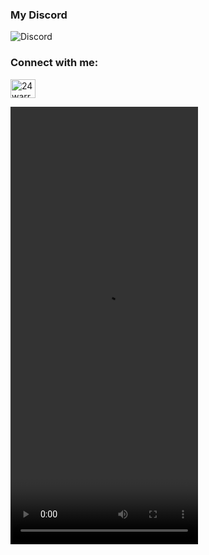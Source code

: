 

### My Discord
![Discord](https://discord.c99.nl/widget/theme-3/1175725280237731895.png)

<h3 align="left">Connect with me:</h3>
<p align="left">
<a href="https://instagram.com/24thwarraid" target="blank"><img align="center" src="https://raw.githubusercontent.com/rahuldkjain/github-profile-readme-generator/master/src/images/icons/Social/instagram.svg" alt="24warraid" height="30" width="40" /></a>
</p>

<video autoplay="true" controls="true" loop="true" class="video" width="300" height="700" src="https://github.com/FunnyValentineOf/FunnyValentineOf/assets/100523022/6df90979-2663-4f21-8cc9-f2aa3f9bd8b7"></video>
